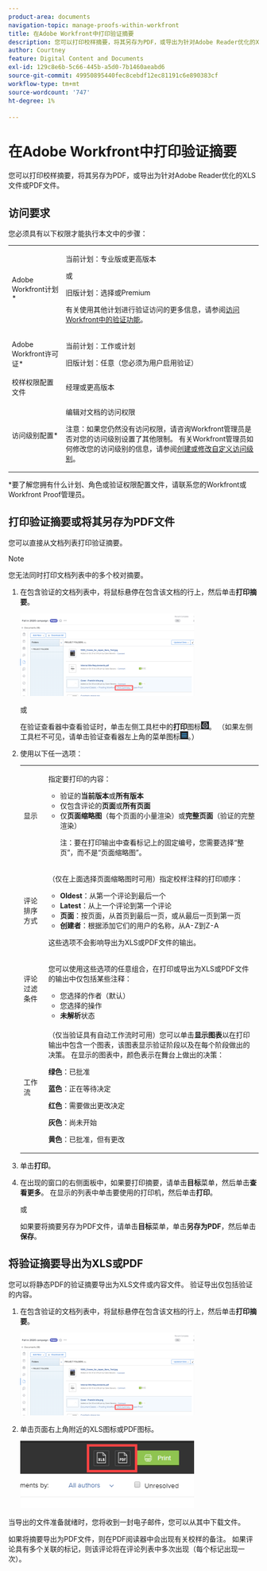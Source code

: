 ```yaml
---
product-area: documents
navigation-topic: manage-proofs-within-workfront
title: 在Adobe Workfront中打印验证摘要
description: 您可以打印校样摘要，将其另存为PDF，或导出为针对Adobe Reader优化的XLS文件或PDF文件。
author: Courtney
feature: Digital Content and Documents
exl-id: 129c8e6b-5c66-445b-a5d0-7b1460aeabd6
source-git-commit: 49950895440fec8cebdf12ec81191c6e890383cf
workflow-type: tm+mt
source-wordcount: '747'
ht-degree: 1%

---
```


# 在Adobe Workfront中打印验证摘要

您可以打印校样摘要，将其另存为PDF，或导出为针对Adobe Reader优化的XLS文件或PDF文件。

## 访问要求

您必须具有以下权限才能执行本文中的步骤：

<table style="table-layout:auto"> 
 <col> 
 <col> 
 <tbody> 
  <tr> 
   <td role="rowheader">Adobe Workfront计划*</td> 
   <td> <p>当前计划：专业版或更高版本</p> <p>或</p> <p>旧版计划：选择或Premium</p> <p>有关使用其他计划进行验证访问的更多信息，请参阅<a href="/help/quicksilver/administration-and-setup/manage-workfront/configure-proofing/access-to-proofing-functionality.md" class="MCXref xref">访问Workfront中的验证功能</a>。</p> </td> 
  </tr> 
  <tr> 
   <td role="rowheader">Adobe Workfront许可证*</td> 
   <td> <p>当前计划：工作或计划</p> <p>旧版计划：任意（您必须为用户启用验证）</p> </td> 
  </tr> 
  <tr> 
   <td role="rowheader">校样权限配置文件 </td> 
   <td>经理或更高版本</td> 
  </tr> 
  <tr> 
   <td role="rowheader">访问级别配置*</td> 
   <td> <p>编辑对文档的访问权限</p> <p>注意：如果您仍然没有访问权限，请咨询Workfront管理员是否对您的访问级别设置了其他限制。 有关Workfront管理员如何修改您的访问级别的信息，请参阅<a href="../../../administration-and-setup/add-users/configure-and-grant-access/create-modify-access-levels.md" class="MCXref xref">创建或修改自定义访问级别</a>。</p> </td> 
  </tr> 
 </tbody> 
</table>

&#42;要了解您拥有什么计划、角色或验证权限配置文件，请联系您的Workfront或Workfront Proof管理员。

## 打印验证摘要或将其另存为PDF文件

您可以直接从文档列表打印验证摘要。

>[!NOTE]
>
>您无法同时打印文档列表中的多个校对摘要。

1. 在包含验证的文档列表中，将鼠标悬停在包含该文档的行上，然后单击&#x200B;**打印摘要**。

   ![proof_printsummary.png](assets/proof-printsummary-350x166.png)

   或

   在验证查看器中查看验证时，单击左侧工具栏中的&#x200B;**打印**&#x200B;图标![](assets/print-icon-in-pv.png)。 （如果左侧工具栏不可见，请单击验证查看器左上角的菜单图标![](assets/menu-icon-in-pv.png)。）

1. 使用以下任一选项：

   <table style="table-layout:auto"> 
    <col> 
    <col> 
    <tbody> 
     <tr> 
      <td role="rowheader">显示</td> 
      <td> <p>指定要打印的内容：</p> 
       <ul> 
        <li>验证的<strong>当前版本</strong>或<strong>所有版本</strong></li> 
        <li>仅包含评论的<strong>页面</strong>或<strong>所有页面</strong></li> 
        <li>仅<strong>页面缩略图</strong>（每个页面的小量渲染）或<strong>完整页面</strong>（验证的完整渲染）<br></li> 
        <p>注：要在打印输出中查看标记上的固定编号，您需要选择“整页”，而不是“页面缩略图”。 </p> 
       </ul> </td> 
     </tr> 
     <tr> 
      <td role="rowheader">评论排序方式</td> 
      <td> <p>（仅在上面选择页面缩略图时可用）指定校样注释的打印顺序：</p> 
       <ul> 
        <li><strong>Oldest</strong>：从第一个评论到最后一个</li> 
        <li><strong>Latest</strong>：从上一个评论到第一个评论</li> 
        <li><strong>页面</strong>：按页面，从首页到最后一页，或从最后一页到第一页</li> 
        <li><strong>创建者</strong>：根据添加它们的用户的名称，从A-Z到Z-A</li> 
       </ul> <p>这些选项不会影响导出为XLS或PDF文件的输出。</p> </td> 
     </tr> 
     <tr> 
      <td role="rowheader">评论过滤条件</td> 
      <td> <p>您可以使用这些选项的任意组合，在打印或导出为XLS或PDF文件的输出中仅包括某些注释：</p> 
       <ul> 
        <li>您选择的作者（默认）</li> 
        <li>您选择的操作</li> 
        <li><strong>未解析</strong>状态</li> 
       </ul> </td> 
     </tr> 
     <tr> 
      <td role="rowheader">工作流</td> 
      <td> <p>（仅当验证具有自动工作流时可用）您可以单击<strong>显示图表</strong>以在打印输出中包含一个图表，该图表显示验证阶段以及在每个阶段做出的决策。 在显示的图表中，颜色表示在舞台上做出的决策：</p> <p><strong>绿色</strong>：已批准</p> <p><strong>蓝色</strong>：正在等待决定</p> <p><strong>红色</strong>：需要做出更改决定</p> <p><strong>灰色</strong>：尚未开始</p> <p><strong>黄色</strong>：已批准，但有更改</p> </td> 
     </tr> 
    </tbody> 
   </table>

1. 单击&#x200B;**打印**。
1. 在出现的窗口的右侧面板中，如果要打印摘要，请单击&#x200B;**目标**&#x200B;菜单，然后单击&#x200B;**查看更多**。 在显示的列表中单击要使用的打印机，然后单击&#x200B;**打印**。

   或

   如果要将摘要另存为PDF文件，请单击&#x200B;**目标**&#x200B;菜单，单击&#x200B;**另存为PDF**，然后单击&#x200B;**保存**。

## 将验证摘要导出为XLS或PDF

您可以将静态PDF的验证摘要导出为XLS文件或内容文件。 验证导出仅包括验证的内容。

1. 在包含验证的文档列表中，将鼠标悬停在包含该文档的行上，然后单击&#x200B;**打印摘要**。

   ![proof_printsummary.png](assets/proof-printsummary-350x166.png)

1. 单击页面右上角附近的XLS图标或PDF图标。

   ![](assets/xls-pdf-icons-350x136.png)

当导出的文件准备就绪时，您将收到一封电子邮件，您可以从其中下载文件。

如果将摘要导出为PDF文件，则在PDF阅读器中会出现有关校样的备注。 如果评论具有多个关联的标记，则该评论将在评论列表中多次出现（每个标记出现一次）。
